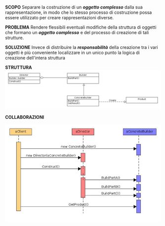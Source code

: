 **SCOPO**
Separare la costruzione di un ***oggetto complesso*** dalla sua rappresentazione, in modo che lo stesso processo di costruzione possa essere utilizzato per creare rappresentazioni diverse.

**PROBLEMA**
Rendere flessibili eventuali modifiche della struttura di oggetti che formano un ***oggetto complesso*** e del processo di creazione di tali strutture.

**SOLUZIONE**
Invece di distribuire la ***responsabilità*** della creazione tra i vari oggetti è più conveniente localizzare in un unico punto la logica di creazione dell'intera struttura

**STRUTTURA**
<img src="builder_classes_diagram.jpg">

**COLLABORAZIONI**

<img src="builder_collaborations.jpg">
